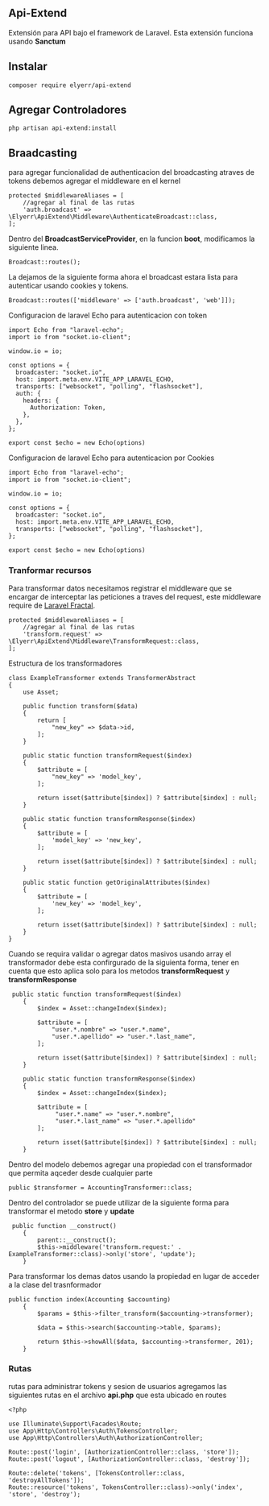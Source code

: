 ## Api-Extend
Extensión para API bajo el framework de Laravel. Esta extensión funciona usando **Sanctum** 

## Instalar 
`composer require elyerr/api-extend`

## Agregar Controladores
`php artisan api-extend:install`

## Braadcasting 
para agregar funcionalidad de authenticacion del broadcasting atraves de tokens debemos agregar el middleware en el kernel
``` 
protected $middlewareAliases = [
    //agregar al final de las rutas
    'auth.broadcast' => \Elyerr\ApiExtend\Middleware\AuthenticateBroadcast::class,
];
```
Dentro del **BroadcastServiceProvider**, en la funcion **boot**, modificamos la siguiente linea.
```
Broadcast::routes(); 
```
La dejamos de la siguiente forma ahora el broadcast estara lista para autenticar usando cookies y tokens.
```
Broadcast::routes(['middleware' => ['auth.broadcast', 'web']]);
```

Configuracion de laravel Echo para autenticacion con token
```
import Echo from "laravel-echo";
import io from "socket.io-client"; 

window.io = io;

const options = {
  broadcaster: "socket.io",
  host: import.meta.env.VITE_APP_LARAVEL_ECHO,
  transports: ["websocket", "polling", "flashsocket"],
  auth: {
    headers: {
      Authorization: Token,
    },
  },
};

export const $echo = new Echo(options) 
```

Configuracion de laravel Echo para autenticacion por Cookies
```
import Echo from "laravel-echo";
import io from "socket.io-client"; 

window.io = io;

const options = {
  broadcaster: "socket.io",
  host: import.meta.env.VITE_APP_LARAVEL_ECHO,
  transports: ["websocket", "polling", "flashsocket"],
};

export const $echo = new Echo(options) 
```

### Tranformar recursos
Para transformar datos necesitamos registrar el middleware que se encargar de interceptar las peticiones a traves del request, este middleware require de [Laravel Fractal](https://github.com/spatie/laravel-fractal).
```
protected $middlewareAliases = [
    //agregar al final de las rutas
    'transform.request' => \Elyerr\ApiExtend\Middleware\TransformRequest::class,
];
```

Estructura de los transformadores

```
class ExampleTransformer extends TransformerAbstract
{
    use Asset;
    
    public function transform($data)
    {
        return [
            "new_key" => $data->id,           
        ];
    }
    
    public static function transformRequest($index)
    {
        $attribute = [
            "new_key" => 'model_key', 
        ];

        return isset($attribute[$index]) ? $attribute[$index] : null;
    }

    public static function transformResponse($index)
    {
        $attribute = [
            'model_key' => 'new_key', 
        ];

        return isset($attribute[$index]) ? $attribute[$index] : null;
    }

    public static function getOriginalAttributes($index)
    {
        $attribute = [
            'new_key' => 'model_key', 
        ];

        return isset($attribute[$index]) ? $attribute[$index] : null;
    } 
}

```
Cuando se requira validar o agregar datos masivos usando array el transformador debe esta confirgurado de la siguienta forma, tener en cuenta que esto aplica solo para los metodos **transformRequest** y **transformResponse** 
```
 public static function transformRequest($index)
    {
        $index = Asset::changeIndex($index);
        
        $attribute = [
            "user.*.nombre" => "user.*.name", 
            "user.*.apellido" => "user.*.last_name", 
        ];

        return isset($attribute[$index]) ? $attribute[$index] : null;
    }

    public static function transformResponse($index)
    {
        $index = Asset::changeIndex($index);

        $attribute = [
             "user.*.name" => "user.*.nombre",
             "user.*.last_name" => "user.*.apellido"
        ];

        return isset($attribute[$index]) ? $attribute[$index] : null;
    }

```

Dentro del modelo debemos agregar una propiedad con el transformador que permita aqceder desde cualquier parte

``` 
public $transformer = AccountingTransformer::class;
```

Dentro del controlador se puede utilizar de la siguiente forma para transformar el metodo **store** y **update**
```
 public function __construct()
    {
        parent::__construct();
        $this->middleware('transform.request:' . ExampleTransformer::class)->only('store', 'update');
    }
```
Para transformar los demas datos usando la propiedad en lugar de acceder a la clase del trasnformador

```
public function index(Accounting $accounting)
    {
        $params = $this->filter_transform($accounting->transformer);

        $data = $this->search($accounting->table, $params);

        return $this->showAll($data, $accounting->transformer, 201);
    }
```
 
### Rutas
rutas para administrar tokens y sesion de usuarios agregamos las siguientes rutas en el archivo **api.php** que esta ubicado en routes
```
<?php

use Illuminate\Support\Facades\Route;  
use App\Http\Controllers\Auth\TokensController;
use App\Http\Controllers\Auth\AuthorizationController; 

Route::post('login', [AuthorizationController::class, 'store']);
Route::post('logout', [AuthorizationController::class, 'destroy']);
 
Route::delete('tokens', [TokensController::class, 'destroyAllTokens']);
Route::resource('tokens', TokensController::class)->only('index', 'store', 'destroy');

```
